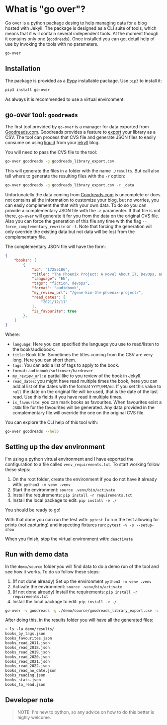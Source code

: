 # What is "go over"?

Go over is a python package desing to help managing data for a blog hosted with Jekyll. The package is designed as a CLI suite of tools, which means that it will contain several independent tools. At the moment though it contains only one (`goodreads`). Once installed you can get detail help of use by invoking the tools with no parameters.

```bash
go-over
```

## Installation

The package is provided as a [Pypy](https://pypi.org/project/pip-packaging/) installable package. Use `pip3` to install it:

```bash
pip3 install go-over
```

As always it is recommended to use a virtual environment.

## go-over tool: `goodreads`

The first tool provided by `go-over` is a manager for data exported from [Goodreads.com](https://www.goodreads.com). Goodreads provides a feature to [export](https://www.goodreads.com/review/import) your library as a CSV. The tool can process that CVS file and generate JSON files to easily consume on using [liquid](https://shopify.github.io/liquid/) from your [jekyll](https://jekyllrb.com) blog.

You will need to pass the CVS file to the tool:

```bash
go-over goodreads -g goodreads_library_export.csv
```

This will generate the files in a folder with the name `./results`. But call also tell where to generate the resulting files with the `-r` option:

```bash
go-over goodreads -g goodreads_library_export.csv -r _data
```

Unfortunatelly the data coming from [Goodreads.com](https://www.goodreads.com) is uncomplete or does not contains all the information to customize your blog, but no worries, you can easiy complement the that with your own data. To do so you can provide a complementary JSON file with the `-c` paramenter. If that file is not there, `go-over` will generate it for you from the data on the original CVS file. Also you can force the generation of this file any time with the flag `--force_complementary_rewrite` or `-f`. Note that forcing the generation will only override the existing data but not data will be lost from the complementary file.

The complementary JSON file will have the form:

```json
{
    "books": [
        {
            "id": "17255186",
            "title": "The Phoenix Project: A Novel About IT, DevOps, and Helping Your Business Win",
            "language": "EN",
            "tags": "fiction, devops",
            "format": "audiobook",
            "my_review_url": "/gene-kim-the-phoenix-project/",
            "read_dates": [
                "2021/12/11"
            ],
            "is_favourite": true
        },
    ]
}
```

Where:

* `language`: Here you can specified the language you use to read/listen to the book/audiobook.
* `title`: Book title. Sometimes the titles coming from the CSV are very long. Here you can short them.
* `tags`: You can add a list of tags to apply to the book.
* `format`: `audiobook/softcover/hardcover`
* `my_review_url`: a partial like to you review of the book in Jekyll.
* `read_dates`: you might have read multiple times the book, here you can add al list of the dates with the format `YYYY/MM/dd`. If you set this value to `null` the date on the original file will be used, that is the date of the last read. Use this fields if you have read it multiple times.
* `is_favourite`: you can mark books as favourites. When favourites exist a `JSON` file for the favourites will be generated.
Any data provided in the complementary file will override the one on the original CVS file.

You can explore the CLI help of this tool with:

```bash
go-over goodreads --help
```

## Setting up the dev environment

I'm using a python virtual environment and I have exported the configuration to a file called `venv_requirements.txt`. To start working follow these steps:

1. On the root folder, create the environment if you do not have it already with: `python3 -m venv .venv`
2. Start the environment: `source .venv/bin/activate`
3. Install the requirements: `pip install -r requirements.txt`
4. Install the local package to edit: `pip install -e ./`

You should be ready to go!

With that done you can run the test with: `pytest`
To run the test allowing for prints (not capturing) and inspecting fixtures run: `pytest -v -s --setup-show`

When you finish, stop the virtual environment with: `deactivate`

## Run with demo data

In the `demo/source` folder you will find data to do a demo run of the tool and see how it works. To do so follow these steps:

1. (If not done already) Set up the environment `python3 -m venv .venv`
2. Activate the environment: `source .venv/bin/activate`
3. (If not done already) Install the requirements: `pip install -r requirements.txt`
4. Install the local package to edit: `pip install -e ./`

```bash
go-over -v goodreads -g ./demo/source/goodreads_library_export.csv -c ./demo/source/goodreads_complement.json -r ./demo/results
```

After doing this, in the results folder you will have all the generated files:

```bash
> ls -la demo/results/
books_by_tags.json
books_favourites.json
books_read_2011.json
books_read_2018.json
books_read_2019.json
books_read_2020.json
books_read_2021.json
books_read_2022.json
books_read_no_date.json
books_reading.json
books_stats.json
books_to_read.json
```

## Developer note

> NOTE: I'm new to python, so any advice on how to do this better is highly welcome.